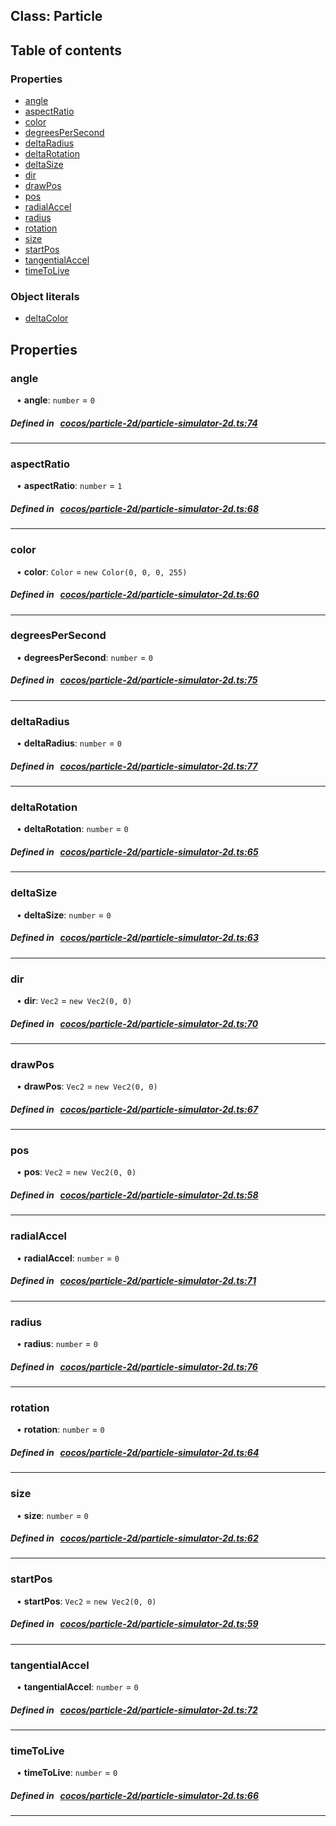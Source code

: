 
## Class: Particle





<div class="table-of-content">
<h2>Table of contents</h2>


### Properties

- [ angle](#angle)
- [ aspectRatio](#aspectRatio)
- [ color](#color)
- [ degreesPerSecond](#degreesPerSecond)
- [ deltaRadius](#deltaRadius)
- [ deltaRotation](#deltaRotation)
- [ deltaSize](#deltaSize)
- [ dir](#dir)
- [ drawPos](#drawPos)
- [ pos](#pos)
- [ radialAccel](#radialAccel)
- [ radius](#radius)
- [ rotation](#rotation)
- [ size](#size)
- [ startPos](#startPos)
- [ tangentialAccel](#tangentialAccel)
- [ timeToLive](#timeToLive)

### Object literals

- [ deltaColor](#deltaColor)
</div>

## Properties


### angle
<div style="margin-left: 10px;">




•  **angle**:
`number`  = `0`
</div>

##### Defined in &nbsp;   [cocos/particle-2d/particle-simulator-2d.ts:74](https://github.com/cocos-creator/engine/blob/c7bf6b8a9/cocos/particle-2d/particle-simulator-2d.ts#L74)&nbsp;


___


### aspectRatio
<div style="margin-left: 10px;">




•  **aspectRatio**:
`number`  = `1`
</div>

##### Defined in &nbsp;   [cocos/particle-2d/particle-simulator-2d.ts:68](https://github.com/cocos-creator/engine/blob/c7bf6b8a9/cocos/particle-2d/particle-simulator-2d.ts#L68)&nbsp;


___


### color
<div style="margin-left: 10px;">




•  **color**:
`Color`  = `new Color(0, 0, 0, 255)`
</div>

##### Defined in &nbsp;   [cocos/particle-2d/particle-simulator-2d.ts:60](https://github.com/cocos-creator/engine/blob/c7bf6b8a9/cocos/particle-2d/particle-simulator-2d.ts#L60)&nbsp;


___


### degreesPerSecond
<div style="margin-left: 10px;">




•  **degreesPerSecond**:
`number`  = `0`
</div>

##### Defined in &nbsp;   [cocos/particle-2d/particle-simulator-2d.ts:75](https://github.com/cocos-creator/engine/blob/c7bf6b8a9/cocos/particle-2d/particle-simulator-2d.ts#L75)&nbsp;


___


### deltaRadius
<div style="margin-left: 10px;">




•  **deltaRadius**:
`number`  = `0`
</div>

##### Defined in &nbsp;   [cocos/particle-2d/particle-simulator-2d.ts:77](https://github.com/cocos-creator/engine/blob/c7bf6b8a9/cocos/particle-2d/particle-simulator-2d.ts#L77)&nbsp;


___


### deltaRotation
<div style="margin-left: 10px;">




•  **deltaRotation**:
`number`  = `0`
</div>

##### Defined in &nbsp;   [cocos/particle-2d/particle-simulator-2d.ts:65](https://github.com/cocos-creator/engine/blob/c7bf6b8a9/cocos/particle-2d/particle-simulator-2d.ts#L65)&nbsp;


___


### deltaSize
<div style="margin-left: 10px;">




•  **deltaSize**:
`number`  = `0`
</div>

##### Defined in &nbsp;   [cocos/particle-2d/particle-simulator-2d.ts:63](https://github.com/cocos-creator/engine/blob/c7bf6b8a9/cocos/particle-2d/particle-simulator-2d.ts#L63)&nbsp;


___


### dir
<div style="margin-left: 10px;">




•  **dir**:
`Vec2`  = `new Vec2(0, 0)`
</div>

##### Defined in &nbsp;   [cocos/particle-2d/particle-simulator-2d.ts:70](https://github.com/cocos-creator/engine/blob/c7bf6b8a9/cocos/particle-2d/particle-simulator-2d.ts#L70)&nbsp;


___


### drawPos
<div style="margin-left: 10px;">




•  **drawPos**:
`Vec2`  = `new Vec2(0, 0)`
</div>

##### Defined in &nbsp;   [cocos/particle-2d/particle-simulator-2d.ts:67](https://github.com/cocos-creator/engine/blob/c7bf6b8a9/cocos/particle-2d/particle-simulator-2d.ts#L67)&nbsp;


___


### pos
<div style="margin-left: 10px;">




•  **pos**:
`Vec2`  = `new Vec2(0, 0)`
</div>

##### Defined in &nbsp;   [cocos/particle-2d/particle-simulator-2d.ts:58](https://github.com/cocos-creator/engine/blob/c7bf6b8a9/cocos/particle-2d/particle-simulator-2d.ts#L58)&nbsp;


___


### radialAccel
<div style="margin-left: 10px;">




•  **radialAccel**:
`number`  = `0`
</div>

##### Defined in &nbsp;   [cocos/particle-2d/particle-simulator-2d.ts:71](https://github.com/cocos-creator/engine/blob/c7bf6b8a9/cocos/particle-2d/particle-simulator-2d.ts#L71)&nbsp;


___


### radius
<div style="margin-left: 10px;">




•  **radius**:
`number`  = `0`
</div>

##### Defined in &nbsp;   [cocos/particle-2d/particle-simulator-2d.ts:76](https://github.com/cocos-creator/engine/blob/c7bf6b8a9/cocos/particle-2d/particle-simulator-2d.ts#L76)&nbsp;


___


### rotation
<div style="margin-left: 10px;">




•  **rotation**:
`number`  = `0`
</div>

##### Defined in &nbsp;   [cocos/particle-2d/particle-simulator-2d.ts:64](https://github.com/cocos-creator/engine/blob/c7bf6b8a9/cocos/particle-2d/particle-simulator-2d.ts#L64)&nbsp;


___


### size
<div style="margin-left: 10px;">




•  **size**:
`number`  = `0`
</div>

##### Defined in &nbsp;   [cocos/particle-2d/particle-simulator-2d.ts:62](https://github.com/cocos-creator/engine/blob/c7bf6b8a9/cocos/particle-2d/particle-simulator-2d.ts#L62)&nbsp;


___


### startPos
<div style="margin-left: 10px;">




•  **startPos**:
`Vec2`  = `new Vec2(0, 0)`
</div>

##### Defined in &nbsp;   [cocos/particle-2d/particle-simulator-2d.ts:59](https://github.com/cocos-creator/engine/blob/c7bf6b8a9/cocos/particle-2d/particle-simulator-2d.ts#L59)&nbsp;


___


### tangentialAccel
<div style="margin-left: 10px;">




•  **tangentialAccel**:
`number`  = `0`
</div>

##### Defined in &nbsp;   [cocos/particle-2d/particle-simulator-2d.ts:72](https://github.com/cocos-creator/engine/blob/c7bf6b8a9/cocos/particle-2d/particle-simulator-2d.ts#L72)&nbsp;


___


### timeToLive
<div style="margin-left: 10px;">




•  **timeToLive**:
`number`  = `0`
</div>

##### Defined in &nbsp;   [cocos/particle-2d/particle-simulator-2d.ts:66](https://github.com/cocos-creator/engine/blob/c7bf6b8a9/cocos/particle-2d/particle-simulator-2d.ts#L66)&nbsp;


___

<!---->
<!---->



